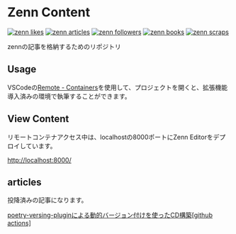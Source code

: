 # Zenn Content

[![zenn likes](https://zenn.badge.nikaera.com/s/u_not/likes?style=flat)](https://zenn.dev/u_not)
[![zenn articles](https://zenn.badge.nikaera.com/s/u_not/articles?style=flat)](https://zenn.dev/u_not/articles)
[![zenn followers](https://zenn.badge.nikaera.com/s/u_not/followers?style=flat)](https://zenn.dev/u_not/articles)
[![zenn books](https://zenn.badge.nikaera.com/s/u_not/books?style=flat)](https://zenn.dev/u_not/books)
[![zenn scraps](https://zenn.badge.nikaera.com/s/u_not/scraps?style=flat)](https://zenn.dev/u_not/scraps)

zennの記事を格納するためのリポジトリ

## Usage

VSCodeの[Remote - Containers](https://marketplace.visualstudio.com/items?itemName=ms-vscode-remote.remote-containers)を使用して、プロジェクトを開くと、拡張機能導入済みの環境で執筆することができます。

## View Content

リモートコンテナアクセス中は、localhostの8000ポートにZenn Editorをデプロイしています。

[http://localhost:8000/](http://localhost:8000/)

## articles

投降済みの記事になります。

[poetry-versing-pluginによる動的バージョン付けを使ったCD構築[github actions]](https://zenn.dev/u_not/articles/abcc0ebd71655b/)
